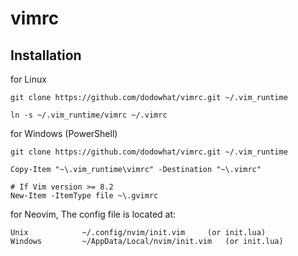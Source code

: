 # vimrc

## Installation

for Linux

```
git clone https://github.com/dodowhat/vimrc.git ~/.vim_runtime

ln -s ~/.vim_runtime/vimrc ~/.vimrc
```

for Windows (PowerShell)

```
git clone https://github.com/dodowhat/vimrc.git ~/.vim_runtime

Copy-Item "~\.vim_runtime\vimrc" -Destination "~\.vimrc"

# If Vim version >= 8.2
New-Item -ItemType file ~\.gvimrc
```

for Neovim, The config file is located at:

```
Unix			~/.config/nvim/init.vim		(or init.lua)
Windows			~/AppData/Local/nvim/init.vim	(or init.lua)
```
